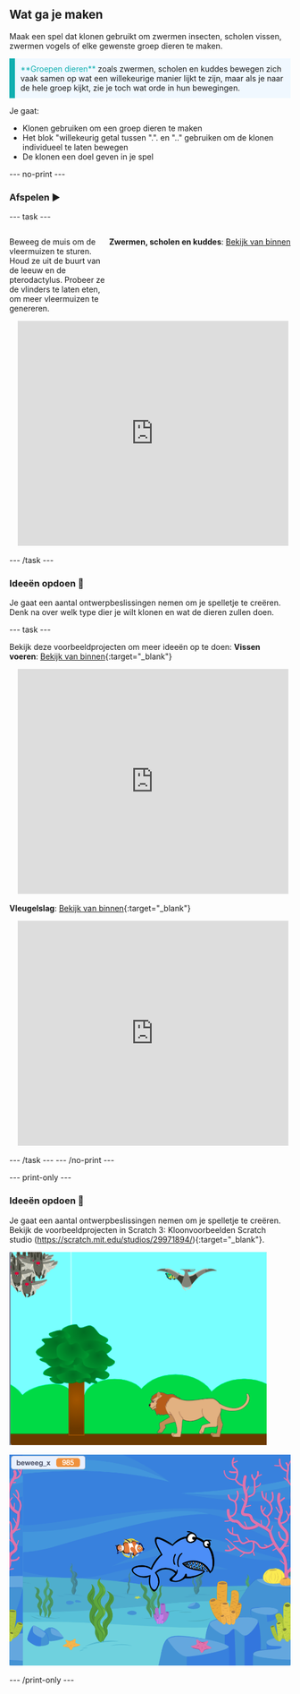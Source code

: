 ## Wat ga je maken

Maak een spel dat klonen gebruikt om zwermen insecten, scholen vissen, zwermen vogels of elke gewenste groep dieren te maken.

<p style="border-left: solid; border-width:10px; border-color: #0faeb0; background-color: aliceblue; padding: 10px;">
<span style="color: #0faeb0">**Groepen dieren**</span> zoals zwermen, scholen en kuddes bewegen zich vaak samen op wat een willekeurige manier lijkt te zijn, maar als je naar de hele groep kijkt, zie je toch wat orde in hun bewegingen.
</p>

Je gaat:
+ Klonen gebruiken om een groep dieren te maken
+ Het blok "willekeurig getal tussen ".". en ".." gebruiken om de klonen individueel te laten bewegen
+ De klonen een doel geven in je spel

--- no-print ---

### Afspelen ▶️

--- task ---

<div style="display: flex; flex-wrap: wrap">
<div style="flex-basis: 175px; flex-grow: 1">  

Beweeg de muis om de vleermuizen te sturen. Houd ze uit de buurt van de leeuw en de pterodactylus. Probeer ze de vlinders te laten eten, om meer vleermuizen te genereren.

</div>

**Zwermen, scholen en kuddes**: [Bekijk van binnen](https://scratch.mit.edu/projects/881897702/editor)
<div class="scratch-preview" style="margin-left: 15px;">
<iframe src="https://scratch.mit.edu/projects/881897702/embed" allowtransparency="true" width="485" height="402" frameborder="0" scrolling="no" allowfullscreen></iframe>
</div>

</div>

--- /task ---

### Ideeën opdoen 💭

Je gaat een aantal ontwerpbeslissingen nemen om je spelletje te creëren. Denk na over welk type dier je wilt klonen en wat de dieren zullen doen.

--- task ---

Bekijk deze voorbeeldprojecten om meer ideeën op te doen:
**Vissen voeren**: [Bekijk van binnen](https://scratch.mit.edu/projects/881898146/editor){:target="_blank"}
<div class="scratch-preview" style="margin-left: 15px;">
<iframe src="https://scratch.mit.edu/projects/881898146/embed" allowtransparency="true" width="485" height="402" frameborder="0" scrolling="no" allowfullscreen></iframe>
</div>

**Vleugelslag**: [Bekijk van binnen](https://scratch.mit.edu/projects/881898318/editor){:target="_blank"}
<div class="scratch-preview" style="margin-left: 15px;">
<iframe src="https://scratch.mit.edu/projects/881898318/embed" allowtransparency="true" width="485" height="402" frameborder="0" scrolling="no" allowfullscreen></iframe>
</div>

--- /task ---
--- /no-print ---

--- print-only ---

### Ideeën opdoen 💭

Je gaat een aantal ontwerpbeslissingen nemen om je spelletje te creëren. Bekijk de voorbeeldprojecten in Scratch 3: Kloonvoorbeelden Scratch studio (https://scratch.mit.edu/studios/29971894/){:target="_blank"}.

![Voorbeeld van het zwermen, scholen en kuddes project](images/swarms_bats.png)

![Voorbeeld van het visvoeder project](images/swarms_fish.png)

--- /print-only ---




